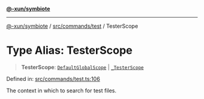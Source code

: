 [**@-xun/symbiote**](../../../../README.md)

***

[@-xun/symbiote](../../../../README.md) / [src/commands/test](../README.md) / TesterScope

# Type Alias: TesterScope

> **TesterScope**: [`DefaultGlobalScope`](../../../configure/enumerations/DefaultGlobalScope.md) \| [`_TesterScope`](../enumerations/TesterScope.md)

Defined in: [src/commands/test.ts:106](https://github.com/Xunnamius/symbiote/blob/16e65ca9568c2c290d9cbc170fcee40ca3a63520/src/commands/test.ts#L106)

The context in which to search for test files.
